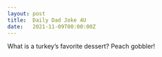 ```yaml
---
layout: post
title:  Daily Dad Joke 4U
date:   2021-11-09T00:00:00Z
---
```

What is a turkey’s favorite dessert? Peach gobbler!
